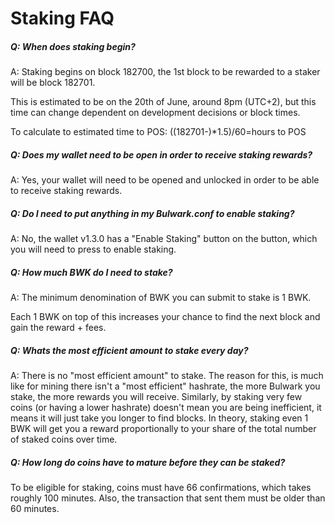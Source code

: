 # Staking FAQ

##### Q: When does staking begin?

A: Staking begins on block 182700, the 1st block to be rewarded to a staker will be block 182701.

This is estimated to be on the 20th of June, around 8pm (UTC+2), but this time can change dependent on development decisions or block times.

To calculate to estimated time to POS: ((182701-<current block height>)*1.5)/60=hours to POS

##### Q: Does my wallet need to be open in order to receive staking rewards?

A: Yes, your wallet will need to be opened and unlocked in order to be able to receive staking rewards.

##### Q: Do I need to put anything in my Bulwark.conf to enable staking?

A: No, the wallet v1.3.0 has a "Enable Staking" button on the button, which you will need to press to enable staking.

##### Q: How much BWK do I need to stake?

A: The minimum denomination of BWK you can submit to stake is 1 BWK.

Each 1 BWK on top of this increases your chance to find the next block and gain the reward + fees.

##### Q: Whats the most efficient amount to stake every day?

A: There is no "most efficient amount" to stake. The reason for this, is much like for mining there isn't a "most efficient" hashrate, the more Bulwark you stake, the more rewards you will receive. Similarly, by staking very few coins (or having a lower hashrate) doesn't mean you are being inefficient, it means it will just take you longer to find blocks. In theory, staking even 1 BWK will get you a reward proportionally to your share of the total number of staked coins over time.

##### Q: How long do coins have to mature before they can be staked?

To be eligible for staking, coins must have 66 confirmations, which takes roughly 100 minutes. Also, the transaction that sent them must be older than 60 minutes. 
